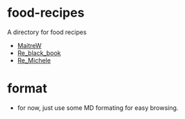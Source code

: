 # food-recipes
A directory for food recipes

* [MaitreW](MaitreW/)
* [Re_black_book](Re_black_book/)
* [Re_Michele](Re_Michele/)

# format

* for now, just use some MD formating for easy browsing.
